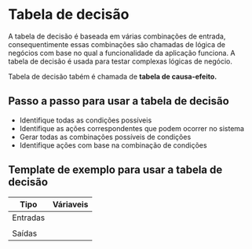 # Tabela de decisão

A tabela de decisão é baseada em várias combinações de entrada, consequentimente essas combinações são chamadas de lógica de negócios com base no qual a funcionalidade da aplicação funciona. A tabela de decisão é usada para testar complexas lógicas de negócio. 

Tabela de decisão tabém é chamada de **tabela de causa-efeito.**

## **Passo a passo** para usar a tabela de decisão

- Identifique todas as condições possíveis
- Identifique as ações correspondentes que podem ocorrer no sistema
- Gerar todas as combinações possíveis de condições
- Identifique ações com base na combinação de condições

## Template de exemplo para usar a tabela de decisão

| Tipo     | Váriaveis |
| -------- | --------- |
| Entradas |           |
|          |
| Saídas   |           |